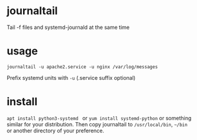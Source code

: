 # journaltail
Tail -f files and systemd-journald at the same time

# usage

```
journaltail -u apache2.service -u nginx /var/log/messages
```

Prefix systemd units with `-u` (.service suffix optional)

# install

`apt install python3-systemd ` or `yum install systemd-python` or something similar for your distribution. Then copy journaltail to `/usr/local/bin`, `~/bin` or another directory of your preference.
